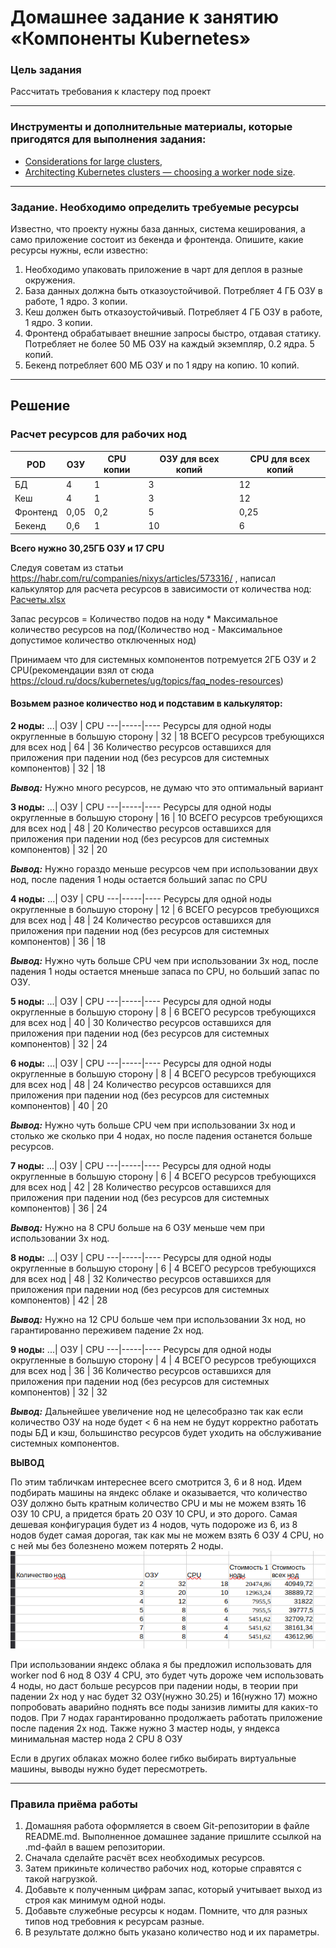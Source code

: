 # Домашнее задание к занятию «Компоненты Kubernetes»

### Цель задания

Рассчитать требования к кластеру под проект

------

### Инструменты и дополнительные материалы, которые пригодятся для выполнения задания:

- [Considerations for large clusters](https://kubernetes.io/docs/setup/best-practices/cluster-large/),
- [Architecting Kubernetes clusters — choosing a worker node size](https://learnk8s.io/kubernetes-node-size).

------

### Задание. Необходимо определить требуемые ресурсы
Известно, что проекту нужны база данных, система кеширования, а само приложение состоит из бекенда и фронтенда. Опишите, какие ресурсы нужны, если известно:

1. Необходимо упаковать приложение в чарт для деплоя в разные окружения. 
2. База данных должна быть отказоустойчивой. Потребляет 4 ГБ ОЗУ в работе, 1 ядро. 3 копии. 
3. Кеш должен быть отказоустойчивый. Потребляет 4 ГБ ОЗУ в работе, 1 ядро. 3 копии. 
4. Фронтенд обрабатывает внешние запросы быстро, отдавая статику. Потребляет не более 50 МБ ОЗУ на каждый экземпляр, 0.2 ядра. 5 копий. 
5. Бекенд потребляет 600 МБ ОЗУ и по 1 ядру на копию. 10 копий.

----
## Решение

### Расчет ресурсов для рабочих нод
POD | ОЗУ | CPU	копии | ОЗУ для всех копий | CPU для всех копий
----|-----|-----------|--------------------|-------------------
БД | 4 | 1 | 3 | 12 | 3
Кеш | 4 | 1 | 3 | 12 | 3
Фронтенд | 0,05 | 0,2 | 5 | 0,25 | 1
Бекенд | 0,6 | 1 | 10 | 6 | 10

**Всего нужно 30,25ГБ ОЗУ и 17 CPU** 

Следуя советам из статьи https://habr.com/ru/companies/nixys/articles/573316/ , написал калькулятор для расчета ресурсов в зависимости от количества нод:
[Расчеты.xlsx](Расчеты.xlsx)

Запас ресурсов = Количество подов на ноду * Максимальное количество ресурсов на под/(Количество нод - Максимальное допустимое количество отключенных нод)

Принимаем что для системных компонентов потремуется 2ГБ ОЗУ и 2 CPU(рекомендации взял от сюда https://cloud.ru/docs/kubernetes/ug/topics/faq_nodes-resources)

#### Возьмем разное количество нод и подставим в калькулятор:

**2 ноды:**
...| ОЗУ | CPU 
---|-----|----
Ресурсы для одной ноды округленные в большую сторону | 32 | 18
ВСЕГО ресурсов требующихся для всех нод | 64 | 36
Количество ресурсов оставшихся для приложения при падении нод (без ресурсов для системных компонентов) | 32 | 18

***Вывод:*** Нужно много ресурсов, не думаю что это оптимальный вариант


**3 ноды:**
...| ОЗУ | CPU 
---|-----|----
Ресурсы для одной ноды округленные в большую сторону | 16 | 10
ВСЕГО ресурсов требующихся для всех нод | 48 | 20
Количество ресурсов оставшихся для приложения при падении нод (без ресурсов для системных компонентов) | 32 | 20

***Вывод:*** Нужно гораздо меньше ресурсов чем при использовании двух нод, после падения 1 ноды остается больший запас по CPU


**4 ноды:**
...| ОЗУ | CPU 
---|-----|----
Ресурсы для одной ноды округленные в большую сторону | 12 | 6
ВСЕГО ресурсов требующихся для всех нод | 48 | 24
Количество ресурсов оставшихся для приложения при падении нод (без ресурсов для системных компонентов) | 36 | 18

***Вывод:*** Нужно чуть больше СPU чем при использовании 3х нод, после падения 1 ноды остается мненьше запаса по CPU, но больший запас по ОЗУ. 


**5 ноды:**
...| ОЗУ | CPU 
---|-----|----
Ресурсы для одной ноды округленные в большую сторону | 8 | 6
ВСЕГО ресурсов требующихся для всех нод | 40 | 30
Количество ресурсов оставшихся для приложения при падении нод (без ресурсов для системных компонентов) | 32 | 24


**6 ноды:**
...| ОЗУ | CPU 
---|-----|----
Ресурсы для одной ноды округленные в большую сторону | 8 | 4
ВСЕГО ресурсов требующихся для всех нод | 48 | 24
Количество ресурсов оставшихся для приложения при падении нод (без ресурсов для системных компонентов) | 40 | 20

***Вывод:*** Нужно чуть больше СPU чем при использовании 3х нод и столько же сколько при 4 нодах, но после падения останется больше ресурсов. 


**7 ноды:**
...| ОЗУ | CPU 
---|-----|----
Ресурсы для одной ноды округленные в большую сторону | 6 | 4
ВСЕГО ресурсов требующихся для всех нод | 42 | 28
Количество ресурсов оставшихся для приложения при падении нод (без ресурсов для системных компонентов) | 36 | 24

***Вывод:*** Нужно на 8 СPU больше на 6 ОЗУ меньше чем при использовании 3х нод.


**8 ноды:**
...| ОЗУ | CPU 
---|-----|----
Ресурсы для одной ноды округленные в большую сторону | 6 | 4
ВСЕГО ресурсов требующихся для всех нод | 48 | 32
Количество ресурсов оставшихся для приложения при падении нод (без ресурсов для системных компонентов) | 42 | 28

***Вывод:*** Нужно на 12 СPU больше чем при использовании 3х нод, но гарантированно переживем падение 2х нод.

**9 ноды:**
...| ОЗУ | CPU 
---|-----|----
Ресурсы для одной ноды округленные в большую сторону | 4 | 4
ВСЕГО ресурсов требующихся для всех нод | 36 | 36
Количество ресурсов оставшихся для приложения при падении нод (без ресурсов для системных компонентов) | 32 | 32

***Вывод:*** Дальнейшее увеличение нод не целесобразно так как если количество ОЗУ на ноде будет < 6 на нем не будут корректно работать поды БД и кэш, большинство ресурсов будет уходить на обслуживание системных компонентов.





**ВЫВОД** 

По этим табличкам интереснее всего смотрится 3, 6 и 8 нод. 
Идем подбирать машины на яндекс облаке и оказывается, что количество ОЗУ должно быть кратным количество CPU и мы не можем взять 16 ОЗУ 10 CPU, а придется брать 20 ОЗУ 10 CPU, и это дорого. Самая дешевая конфигурация будет из 4 нодов, чуть подороже из 6, из 8 нодов будет самая дорогая, так как мы не можем взять 6 ОЗУ 4 CPU, но с ней мы без болезнено можем потерять 2 ноды.
![](1.png)

При использовании яндекс облака я бы предложил использовать для worker nod 6 нод 8 ОЗУ 4 CPU, это будет чуть дороже чем использовать 4 ноды, но даст больше ресурсов при падении ноды, в теории при падении 2х нод у нас будет 32 ОЗУ(нужно 30.25) и 16(нужно 17) можно попробовать аварийно поднять все поды занизив лимиты для каких-то подов. При 7 нодах гарантированно продолжаеть работать приложение после падения 2х нод.
Также нужно 3 мастер ноды, у яндекса минимальная мастер нода 2 CPU 8 ОЗУ

Если в других облаках можно более гибко выбирать виртуальные машины, выводы нужно будет пересмотреть.

----

### Правила приёма работы

1. Домашняя работа оформляется в своем Git-репозитории в файле README.md. Выполненное домашнее задание пришлите ссылкой на .md-файл в вашем репозитории.
2. Сначала сделайте расчёт всех необходимых ресурсов.
3. Затем прикиньте количество рабочих нод, которые справятся с такой нагрузкой.
4. Добавьте к полученным цифрам запас, который учитывает выход из строя как минимум одной ноды. 
5. Добавьте служебные ресурсы к нодам. Помните, что для разных типов нод требовния к ресурсам разные. 
6. В результате должно быть указано количество нод и их параметры.

